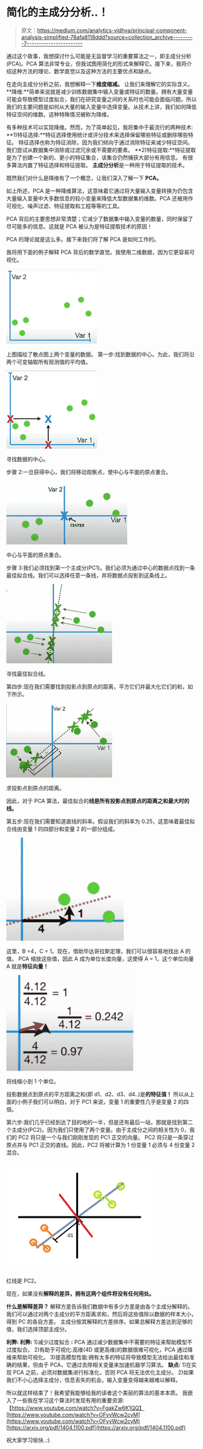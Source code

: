 # 简化的主成分分析..！

> 原文：<https://medium.com/analytics-vidhya/principal-component-analysis-simplified-78afa8118ddd?source=collection_archive---------7----------------------->

通过这个故事，我想探讨什么可能是无监督学习的重要算法之一，即主成分分析(PCA)。PCA 算法非常专业，但我试图用简化的形式来解释它。接下来，我将介绍这种方法的理论、数学直觉以及这种方法的主要优点和缺点。

在走向主成分分析之前，我想解释一下**维度缩减。** 让我们来理解它的实际含义。
**降维:**简单来说就是减少训练数据集中输入变量或特征的数量。拥有大量变量可能会导致模型过度拟合，我们在研究变量之间的关系时也可能会面临问题。所以我们的主要问题是如何从大量的输入变量中选择变量。从技术上讲，我们如何降低特征空间的维数。这种特殊情况被称为降维。

有多种技术可以实现降维。然而，为了简单起见，我将集中于最流行的两种技术:
**1)特征选择:**特征选择使用统计或评分技术来选择保留哪些特征或删除哪些特征。
特征选择也称为特征消除，因为我们倾向于通过消除特征来减少特征空间。我们尝试从数据集中消除或过滤冗余或不需要的要素。
**2)特征提取:**特征提取是为了创建一个新的、更小的特征集合，该集合仍然捕获大部分有用信息。
有很多算法内置了特征选择和特征提取。
**主成分分析**是一种用于特征提取的技术。

既然我们对什么是降维有了一个概念，让我们深入了解一下 **PCA。**

如上所述，PCA 是一种降维算法，这意味着它通过将大量输入变量转换为仍包含大量输入变量中大多数信息的较小变量来降低大型数据集的维数。PCA 还被用作可视化、噪声过滤、特征提取和工程等等的工具。

PCA 背后的主要思想非常清楚；它减少了数据集中输入变量的数量，同时保留了尽可能多的信息。这就是 PCA 被认为是特征提取技术的原因！

PCA 的理论就是这么多。接下来我们将了解 PCA 是如何工作的。

我将用下面的例子解释 PCA 背后的数学直觉。我使用二维数据，因为它更容易可视化。

![](img/a411553d6c4602921cb8903f9da9d049.png)

上图描绘了散点图上两个变量的数据。
第一步:找到数据的中心。为此，我们将沿两个可变轴取所有观测值的平均值。

![](img/ff91d65814e3d83c6f095d0fbf4ee024.png)

寻找数据的中心。

步骤 2:一旦获得中心，我们将移动观察点，使中心与平面的原点重合。

![](img/ead354f4b9ae3ba878cc1034d38ed7a9.png)

中心与平面的原点重合。

步骤 3:我们必须找到第一个主成分(PC1)。我们必须为通过中心的数据点找到一条最佳拟合线。我们可以选择任意一条线，并将数据点投影到这条线上。

![](img/d7d9a59e5406d0ae3a65f71627e7e67d.png)

寻找最佳拟合线。

第四步:现在我们需要找到投影点到原点的距离，平方它们并最大化它们的和，如下所示。

![](img/d43c5259bc8ade55b7f10abb6fd09899.png)

求投影点到原点的距离。

因此，对于 PCA 算法，最佳拟合的**线是所有投影点到原点的距离之和最大时的线。**

第五步:现在我们需要知道直线的斜率。假设我们的斜率为 0.25，这意味着最佳拟合线由变量 1 的四部分和变量 2 的一部分组成。

![](img/1d29bf9fadce7b76a08a734422faf05d.png)

这里，B =4，C = 1。现在，借助毕达哥拉斯定理，我们可以很容易地找出 A 的值。
PCA 缩放这些值，因此 A 成为单位长度向量，这使得 A = 1，这个单位向量 A 就是**特征向量！**

![](img/4260183c86e0e9cb70760ac0889d1263.png)

将线缩小到 1 个单位。

投影数据点到原点的平方距离之和(即 d1、d2、d3、d4..)是**的特征值！** 所以从上面的小例子我们可以明白，对于 PC1 来说，变量 1 的重要性几乎是变量 2 的四倍。

第六步:我们几乎已经到达了目的地的一半，但是还有最后一站，那就是找到第二个主成分(PC2)。因为我们只使用了两个变量。由于主成分之间的相关性为 0，我们的 PC2 将只是一个与我们刚刚发现的 PC1 正交的向量。
PC2 将只是一条穿过原点并与 PC1 正交的直线。因此，PC2 将被计算为 1 份变量 1 必须与 4 份变量 2 混合。

![](img/943b04df207a52ddcf6412fff54dd30a.png)

红线是 PC2。

现在，如果没有**解释的差异，拥有这两个组件将没有任何用处。**

**什么是解释差异？** 解释方差告诉我们数据中有多少方差是由各个主成分解释的。
我们可以通过对两个主成分的平方距离求和，然后将这些值除以数据的样本大小，得到 PC 的各自方差。
主成分按其解释的方差排序。如果总解释方差达到足够的值，我们选择顶部主成分。

**利弊:
利弊:** 1)减少过度拟合 **:** PCA 通过减少数据集中不需要的特征来帮助模型不过度拟合。
2)有助于可视化:高维(4D 或更高维)的数据很难可视化，PCA 通过降维来帮助可视化。
3)提高模型性能:拥有太多的特征将导致模型无法给出最佳和准确的结果，但由于 PCA，它通过去除相关变量来加速机器学习算法。
**缺点:** 1)在实现 PCA 之前，必须对数据集进行标准化，否则 PCA 将无法优化主成分。
2)如果我们不小心选择主成分，信息丢失的机会。输入变量变得越来越难以解释。

所以就这样结束了！我希望我能够给我的读者这个美丽的算法的基本本质。
我嵌入了一些我在学习这个算法时发现有用的重要资源:
【https://www.youtube.com/watch?v=FgakZw6K1QQ】
[https://www.youtube.com/watch?v=OFyyWcw2cyM](https://www.youtube.com/watch?v=OFyyWcw2cyM)
[https://arxiv.org/pdf/1404.1100.pdf](https://arxiv.org/pdf/1404.1100.pdf)

祝大家学习愉快..:)